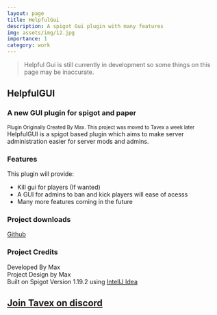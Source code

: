 ```yaml
---
layout: page
title: HelpfulGui
description: A spigot Gui plugin with many features
img: assets/img/12.jpg
importance: 1
category: work
---
```


> Helpful Gui is still currently in development so some things on this page may be inaccurate.

## HelpfulGUI
### A new GUI plugin for spigot and paper
<small>Plugin Originally Created By Max. This project was moved to Tavex a week later</small>
<br>HelpfulGUI is a spigot based plugin which aims to make server administration easier for server mods and admins.
### Features
This plugin will provide:
- Kill gui for players (If wanted)
- A GUI for admins to ban and kick players will ease of acesss
- Many more features coming in the future

### Project downloads
[Github](https://github.com/tavexsoftware/helpfulgui)

### Project Credits
Developed By Max
<br>Project Design by Max
<br>Built on Spigot Version 1.19.2 using [IntellJ Idea](https://www.jetbrains.com/idea/)

## [Join Tavex on discord](https://discord.io/tavexbots)
